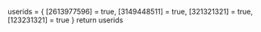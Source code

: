 userids = {
[2613977596] = true,
[3149448511] = true,
[321321321] = true,
[123231321] = true
}
return userids
